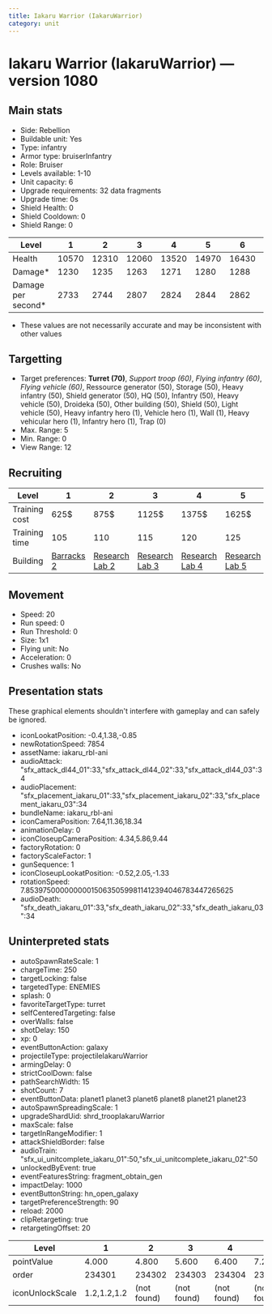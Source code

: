 ```yaml
---
title: Iakaru Warrior (IakaruWarrior)
category: unit
---
```


# Iakaru Warrior (IakaruWarrior) — version 1080

## Main stats

  * Side: Rebellion
  * Buildable unit: Yes
  * Type: infantry
  * Armor type: bruiserInfantry
  * Role: Bruiser
  * Levels available: 1-10
  * Unit capacity: 6
  * Upgrade requirements: 32 data fragments
  * Upgrade time: 0s
  * Shield Health: 0
  * Shield Cooldown: 0
  * Shield Range: 0

|Level             |1    |2    |3    |4    |5    |6    |7    |8    |9    |10   |
|------------------|-----|-----|-----|-----|-----|-----|-----|-----|-----|-----|
|Health            |10570|12310|12060|13520|14970|16430|17950|19440|20930|23880|
|Damage*           |1230 |1235 |1263 |1271 |1280 |1288 |1346 |1380 |1413 |1454 |
|Damage per second*|2733 |2744 |2807 |2824 |2844 |2862 |2991 |3067 |3140 |3231 |

* These values are not necessarily accurate and may be inconsistent with other values

## Targetting

  * Target preferences: **Turret (70)**, _Support troop (60)_, _Flying infantry (60)_, _Flying vehicle (60)_, Ressource generator (50), Storage (50), Heavy infantry (50), Shield generator (50), HQ (50), Infantry (50), Heavy vehicle (50), Droideka (50), Other building (50), Shield (50), Light vehicle (50), Heavy infantry hero (1), Vehicle hero (1), Wall (1), Heavy vehicular hero (1), Infantry hero (1), Trap (0)
  * Max. Range: 5
  * Min. Range: 0
  * View Range: 12

## Recruiting

|Level        |1                               |2                                     |3                                     |4                                     |5                                     |6                                     |7                                     |8                                     |9                                     |10                                     |
|-------------|--------------------------------|--------------------------------------|--------------------------------------|--------------------------------------|--------------------------------------|--------------------------------------|--------------------------------------|--------------------------------------|--------------------------------------|---------------------------------------|
|Training cost|625$                            |875$                                  |1125$                                 |1375$                                 |1625$                                 |1875$                                 |2125$                                 |2500$                                 |2625$                                 |2875$                                  |
|Training time|105                             |110                                   |115                                   |120                                   |125                                   |130                                   |135                                   |140                                   |145                                   |150                                    |
|Building     |[Barracks 2](rebelBarracks.html)|[Research Lab 2](rebelOffenseLab.html)|[Research Lab 3](rebelOffenseLab.html)|[Research Lab 4](rebelOffenseLab.html)|[Research Lab 5](rebelOffenseLab.html)|[Research Lab 6](rebelOffenseLab.html)|[Research Lab 7](rebelOffenseLab.html)|[Research Lab 8](rebelOffenseLab.html)|[Research Lab 9](rebelOffenseLab.html)|[Research Lab 10](rebelOffenseLab.html)|

## Movement

  * Speed: 20
  * Run speed: 0
  * Run Threshold: 0
  * Size: 1x1
  * Flying unit: No
  * Acceleration: 0
  * Crushes walls: No

## Presentation stats

These graphical elements shouldn't interfere with gameplay and can safely be ignored.

  * iconLookatPosition: -0.4,1.38,-0.85
  * newRotationSpeed: 7854
  * assetName: iakaru_rbl-ani
  * audioAttack: "sfx_attack_dl44_01":33,"sfx_attack_dl44_02":33,"sfx_attack_dl44_03":34
  * audioPlacement: "sfx_placement_iakaru_01":33,"sfx_placement_iakaru_02":33,"sfx_placement_iakaru_03":34
  * bundleName: iakaru_rbl-ani
  * iconCameraPosition: 7.64,11.36,18.34
  * animationDelay: 0
  * iconCloseupCameraPosition: 4.34,5.86,9.44
  * factoryRotation: 0
  * factoryScaleFactor: 1
  * gunSequence: 1
  * iconCloseupLookatPosition: -0.52,2.05,-1.33
  * rotationSpeed: 7.8539750000000001506350599811412394046783447265625
  * audioDeath: "sfx_death_iakaru_01":33,"sfx_death_iakaru_02":33,"sfx_death_iakaru_03":34

## Uninterpreted stats

  * autoSpawnRateScale: 1
  * chargeTime: 250
  * targetLocking: false
  * targetedType: ENEMIES
  * splash: 0
  * favoriteTargetType: turret
  * selfCenteredTargeting: false
  * overWalls: false
  * shotDelay: 150
  * xp: 0
  * eventButtonAction: galaxy
  * projectileType: projectileIakaruWarrior
  * armingDelay: 0
  * strictCoolDown: false
  * pathSearchWidth: 15
  * shotCount: 7
  * eventButtonData: planet1 planet3 planet6 planet8 planet21 planet23
  * autoSpawnSpreadingScale: 1
  * upgradeShardUid: shrd_troopIakaruWarrior
  * maxScale: false
  * targetInRangeModifier: 1
  * attackShieldBorder: false
  * audioTrain: "sfx_ui_unitcomplete_iakaru_01":50,"sfx_ui_unitcomplete_iakaru_02":50
  * unlockedByEvent: true
  * eventFeaturesString: fragment_obtain_gen
  * impactDelay: 1000
  * eventButtonString: hn_open_galaxy
  * targetPreferenceStrength: 90
  * reload: 2000
  * clipRetargeting: true
  * retargetingOffset: 20

|Level          |1          |2          |3          |4          |5          |6          |7          |8          |9          |10         |
|---------------|-----------|-----------|-----------|-----------|-----------|-----------|-----------|-----------|-----------|-----------|
|pointValue     |4.000      |4.800      |5.600      |6.400      |7.200      |8.000      |8.800      |9.600      |10.400     |12.000     |
|order          |234301     |234302     |234303     |234304     |234305     |234306     |234307     |234308     |234309     |234310     |
|iconUnlockScale|1.2,1.2,1.2|(not found)|(not found)|(not found)|(not found)|(not found)|(not found)|(not found)|(not found)|(not found)|

